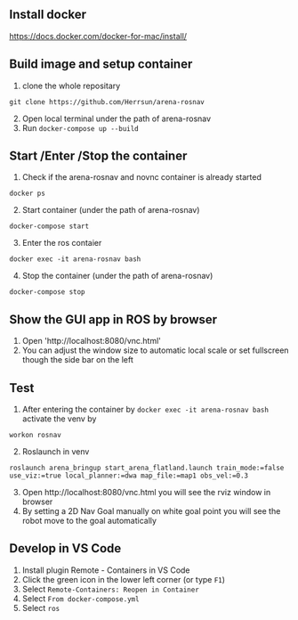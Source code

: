 ## Install docker
https://docs.docker.com/docker-for-mac/install/

## Build image and setup container
1. clone the whole repositary
```
git clone https://github.com/Herrsun/arena-rosnav
```
2. Open local terminal under the path of arena-rosnav
3. Run `docker-compose up --build`

## Start /Enter /Stop the container
1. Check if the arena-rosnav and novnc container is already started
```
docker ps
```
2. Start container (under the path of arena-rosnav)
```
docker-compose start
```
3. Enter the ros contaier 
```
docker exec -it arena-rosnav bash
```
4. Stop the container (under the path of arena-rosnav)
```
docker-compose stop 
```

## Show the GUI app in ROS by browser
1. Open 'http://localhost:8080/vnc.html'
2. You can adjust the window size to automatic local scale or set fullscreen though the side bar on the left

## Test
1. After entering the container by `docker exec -it arena-rosnav bash` activate the venv by
```
workon rosnav
```
2. Roslaunch in venv
```
roslaunch arena_bringup start_arena_flatland.launch train_mode:=false use_viz:=true local_planner:=dwa map_file:=map1 obs_vel:=0.3

```
3. Open http://localhost:8080/vnc.html you will see the rviz window in browser
3. By setting a 2D Nav Goal manually on white goal point you will see the robot move to the goal automatically

## Develop in VS Code
1. Install plugin Remote - Containers in VS Code
2. Click the green icon in the lower left corner (or type `F1`) 
3. Select `Remote-Containers: Reopen in Container`
4. Select `From docker-compose.yml`
5. Select `ros`

